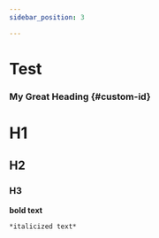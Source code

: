 ```yaml
---
sidebar_position: 3

---
```


# Test
### My Great Heading {#custom-id}

# H1
## H2
### H3

**bold text**


	*italicized text*
